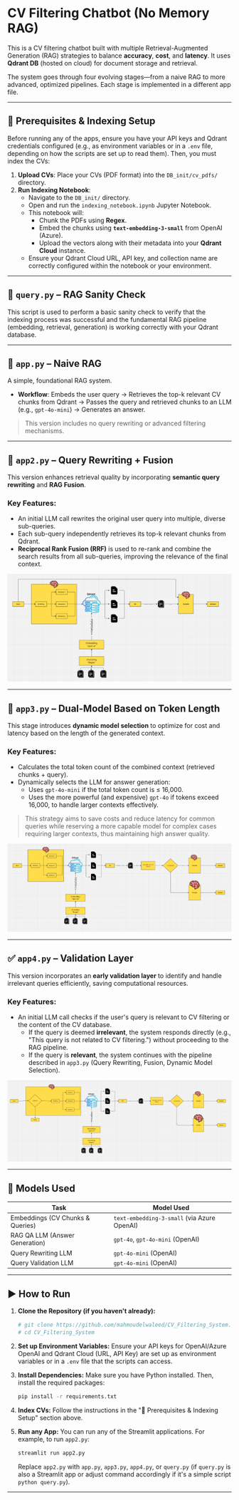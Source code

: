 # CV Filtering Chatbot (No Memory RAG)

This is a CV filtering chatbot built with multiple Retrieval-Augmented Generation (RAG) strategies to balance **accuracy**, **cost**, and **latency**. It uses **Qdrant DB** (hosted on cloud) for document storage and retrieval.

The system goes through four evolving stages—from a naive RAG to more advanced, optimized pipelines. Each stage is implemented in a different app file.

---

## 🔧 Prerequisites & Indexing Setup

Before running any of the apps, ensure you have your API keys and Qdrant credentials configured (e.g., as environment variables or in a `.env` file, depending on how the scripts are set up to read them). Then, you must index the CVs:

1.  **Upload CVs**: Place your CVs (PDF format) into the `DB_init/cv_pdfs/` directory.
2.  **Run Indexing Notebook**:
    *   Navigate to the `DB_init/` directory.
    *   Open and run the `indexing_notebook.ipynb` Jupyter Notebook.
    *   This notebook will:
        *   Chunk the PDFs using **Regex**.
        *   Embed the chunks using **`text-embedding-3-small`** from OpenAI (Azure).
        *   Upload the vectors along with their metadata into your **Qdrant Cloud** instance.
    *   Ensure your Qdrant Cloud URL, API key, and collection name are correctly configured within the notebook or your environment.

---

## 📄 `query.py` – RAG Sanity Check

This script is used to perform a basic sanity check to verify that the indexing process was successful and the fundamental RAG pipeline (embedding, retrieval, generation) is working correctly with your Qdrant database.

---

## 🚀 `app.py` – Naive RAG

A simple, foundational RAG system.
-   **Workflow**: Embeds the user query → Retrieves the top-k relevant CV chunks from Qdrant → Passes the query and retrieved chunks to an LLM (e.g., `gpt-4o-mini`) → Generates an answer.
>   This version includes no query rewriting or advanced filtering mechanisms.

---

## 🔄 `app2.py` – Query Rewriting + Fusion

This version enhances retrieval quality by incorporating **semantic query rewriting** and **RAG Fusion**.

### Key Features:
-   An initial LLM call rewrites the original user query into multiple, diverse sub-queries.
-   Each sub-query independently retrieves its top-k relevant chunks from Qdrant.
-   **Reciprocal Rank Fusion (RRF)** is used to re-rank and combine the search results from all sub-queries, improving the relevance of the final context.

![RAG Fusion Pipeline](app2.png)

---

## 🧠 `app3.py` – Dual-Model Based on Token Length

This stage introduces **dynamic model selection** to optimize for cost and latency based on the length of the generated context.

### Key Features:
-   Calculates the total token count of the combined context (retrieved chunks + query).
-   Dynamically selects the LLM for answer generation:
    -   Uses `gpt-4o-mini` if the total token count is ≤ 16,000.
    -   Uses the more powerful (and expensive) `gpt-4o` if tokens exceed 16,000, to handle larger contexts effectively.
>   This strategy aims to save costs and reduce latency for common queries while reserving a more capable model for complex cases requiring larger contexts, thus maintaining high answer quality.

![Dynamic Model Selection Pipeline](app3.png)

---

## ✅ `app4.py` – Validation Layer

This version incorporates an **early validation layer** to identify and handle irrelevant queries efficiently, saving computational resources.

### Key Features:
-   An initial LLM call checks if the user's query is relevant to CV filtering or the content of the CV database.
    -   If the query is deemed **irrelevant**, the system responds directly (e.g., "This query is not related to CV filtering.") without proceeding to the RAG pipeline.
    -   If the query is **relevant**, the system continues with the pipeline described in `app3.py` (Query Rewriting, Fusion, Dynamic Model Selection).

![Validation Layer Pipeline](app4.png)

---

## 🧪 Models Used

| Task                       | Model Used                               |
|----------------------------|------------------------------------------|
| Embeddings (CV Chunks & Queries) | `text-embedding-3-small` (via Azure OpenAI) |
| RAG QA LLM (Answer Generation) | `gpt-4o`, `gpt-4o-mini` (OpenAI)       |
| Query Rewriting LLM        | `gpt-4o-mini` (OpenAI)                 |
| Query Validation LLM       | `gpt-4o-mini` (OpenAI)                 |

---

## ▶️ How to Run

1.  **Clone the Repository (if you haven't already):**
    ```bash
    # git clone https://github.com/mahmoudelwaleed/CV_Filtering_System.git
    # cd CV_Filtering_System
    ```

2.  **Set up Environment Variables:**
    Ensure your API keys for OpenAI/Azure OpenAI and Qdrant Cloud (URL, API Key) are set up as environment variables or in a `.env` file that the scripts can access.

3.  **Install Dependencies:**
    Make sure you have Python installed. Then, install the required packages:
    ```bash
    pip install -r requirements.txt
    ```

4.  **Index CVs:**
    Follow the instructions in the "🔧 Prerequisites & Indexing Setup" section above.

5.  **Run any App:**
    You can run any of the Streamlit applications. For example, to run `app2.py`:
    ```bash
    streamlit run app2.py
    ```
    Replace `app2.py` with `app.py`, `app3.py`, `app4.py`, or `query.py` (if `query.py` is also a Streamlit app or adjust command accordingly if it's a simple script `python query.py`).

---
